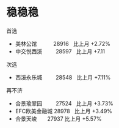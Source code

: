 # 稳稳稳 #

首选
- 美林公馆            28916   比上月 +2.72%
- 中交悦西溪          28597   比上月 +7.11

次选
- 西溪永乐城          28548   比上月 +7.11%

再不济
- 合景瑜翠园          27524   比上月 +3.73%
- EFC欧美金融城       28978    比上月 +3.49%
- 合景天峻            27937    比上月 +5.57%


